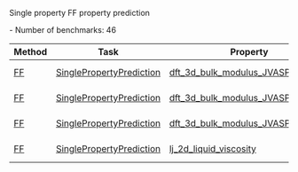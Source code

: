 Single property FF property prediction

<!--number_of_benchmarks--> - Number of benchmarks: 46


















































<!--table_content--><table style="width:100%" id="j_table"><thead><tr><th>Method</th><th>Task</th><th>Property</th><th>Model name</th><th>Metric</th><th>Score</th><th>Team</th><th>Dataset</th><th>Size</th></tr></thead><tr><td><a href= "./FF" target="_blank">FF</a></td><td><a href= "./FF/SinglePropertyPrediction" target="_blank">SinglePropertyPrediction</a></td><td><a href= "./dft_3d_bulk_modulus_JVASP_816_Al" target="_blank">dft_3d_bulk_modulus_JVASP_816_Al</a></td><td><a href="https://github.com/usnistgov/jarvis_leaderboard/tree/main/jarvis_leaderboard/benchmarks/NiAlH_jea.eam.alloy" target="_blank">NiAlH_jea.eam.alloy</a></td><td>MAE</td><td>0.027</td><td>JARVIS-FF</td><td>dft_3d</td><td>1</td></tr><tr><td><a href= "./FF" target="_blank">FF</a></td><td><a href= "./FF/SinglePropertyPrediction" target="_blank">SinglePropertyPrediction</a></td><td><a href= "./dft_3d_bulk_modulus_JVASP_867_Cu" target="_blank">dft_3d_bulk_modulus_JVASP_867_Cu</a></td><td><a href="https://github.com/usnistgov/jarvis_leaderboard/tree/main/jarvis_leaderboard/benchmarks/Mendelev_Cu2_2012.eam.fs" target="_blank">Mendelev_Cu2_2012.eam.fs</a></td><td>MAE</td><td>0.837</td><td>JARVIS-FF</td><td>dft_3d</td><td>1</td></tr><tr><td><a href= "./FF" target="_blank">FF</a></td><td><a href= "./FF/SinglePropertyPrediction" target="_blank">SinglePropertyPrediction</a></td><td><a href= "./dft_3d_bulk_modulus_JVASP_1002_Si" target="_blank">dft_3d_bulk_modulus_JVASP_1002_Si</a></td><td><a href="https://github.com/usnistgov/jarvis_leaderboard/tree/main/jarvis_leaderboard/benchmarks/Si.tersoff" target="_blank">Si.tersoff</a></td><td>MAE</td><td>1.427</td><td>JARVIS-FF</td><td>dft_3d</td><td>1</td></tr><tr><td><a href= "./FF" target="_blank">FF</a></td><td><a href= "./FF/SinglePropertyPrediction" target="_blank">SinglePropertyPrediction</a></td><td><a href= "./lj_2d_liquid_viscosity" target="_blank">lj_2d_liquid_viscosity</a></td><td><a href="https://github.com/usnistgov/jarvis_leaderboard/tree/main/jarvis_leaderboard/benchmarks/lammps_2d_liquid_einstein" target="_blank">lammps_2d_liquid_einstein</a></td><td>MAE</td><td>0.024</td><td>NIST-Polymer</td><td>lj_2d_liquid</td><td>1</td></tr><!--table_content--></table>